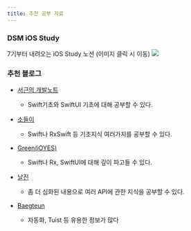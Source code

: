 ```yaml
---
title: 추천 공부 자료
---
```


### DSM iOS Study

7기부터 내려오는 iOS Study 노션 (이미지 클릭 시 이동)
<a href="https://roan-peony-997.notion.site/DSM-iOS-Study-824aa0d30408461894e2fe8ff3174874" target="_blank">
    <img class="iOS Study" src="https://github.com/user-attachments/assets/7febd6b7-e17d-4faa-a66f-5e0adc1ad574"/>
</a>

### 추천 블로그

- [서근의 개발노트](https://seons-dev.tistory.com/)
  - Swift기초와 SwiftUI 기초에 대해 공부할 수 있다.
- [소들이](https://babbab2.tistory.com/)

  - Swift나 RxSwift 등 기초지식 여러가지를 공부할 수 있다.

- [Green(iOYES)](https://green1229.tistory.com)

  - Swift나 Rx, SwiftUI에 대해 깊이 파고들 수 있다.

- [날진](https://sujinnaljin.medium.com/)
  - 좀 더 심화된 내용으로 여러 API에 관한 지식을 공부할 수 있다.
- [Baegteun](https://baegteun.tistory.com)
  - 자동화, Tuist 등 유용한 정보가 많다
